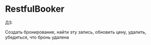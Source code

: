 # RestfulBooker

ДЗ:

Создать бронирование,
найти эту запись,
обновить цену,
удалить,
убедиться, что бронь удалена
